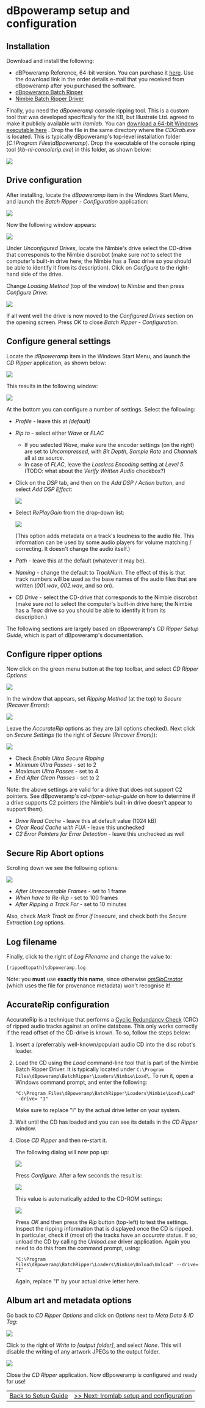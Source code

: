 # dBpoweramp setup and configuration

## Installation

Download and install the following:

* dBPoweramp Reference, 64-bit version. You can purchase it [here](https://www.dbpoweramp.com/purchase.htm). Use the download link in the order details e-mail that you received from dBpoweramp after you purchased the software. 
* [dBpoweramp Batch Ripper](https://www.dbpoweramp.com/install/dBpoweramp-Batch-Ripper.exe)
* [Nimbie Batch Ripper Driver](https://www.dbpoweramp.com/install/dBpoweramp-Batch-Ripper-Nimbie.exe)

Finally, you need the *dBpoweramp* console ripping tool. This is a custom tool that was developed specifically for the KB, but Illustrate Ltd. agreed to make it publicly available with *Iromlab*. You can [download a 64-bit Windows executable here](https://github.com/KBNLresearch/iromlab/raw/master/dBpowerampconsolerip/kb-nl-consolerip.exe) . Drop the file in the same directory where the *CDGrab.exe* is located.  This is typically dBpoweramp's top-level installation folder (*C:\Program Files\dBpoweramp*). Drop the executable of the console riping tool (*kb-nl-consolerip.exe*) in this folder, as shown below:

![](./img/dbpaCLI.png)

## Drive configuration

After installing, locate the *dBpoweramp* item in the Windows Start Menu, and launch the *Batch Ripper - Configuration* application:

![](./img/dbpaBatchripperConfig.png)

Now the following window appears:

![](./img/dbpaBatchripperConfig2.png)
    
Under *Unconfigured Drives*, locate the Nimbie's drive select the CD-drive that corresponds to the Nimbie discrobot (make sure *not* to select the computer's built-in drive here; the Nimbie has a *Teac* drive so you should be able to identify it from its description). Click on *Configure* to the right-hand side of the drive.

Change *Loading Method* (top of the window) to *Nimbie* and then press *Configure Drive*:

![](./img/dbpaBatchripperConfig2.png)

If all went well the drive is now moved to the *Configured Drives* section on the opening screen. Press *OK* to close *Batch Ripper - Configuration*.

## Configure general settings

Locate the *dBpoweramp* item in the Windows Start Menu, and launch the *CD Ripper* application, as shown below: 

![](./img/dbpaCDripper.png)

This results in the following window:

![](./img/dbpaCDRipperWindow.png)

At the bottom you can configure a number of settings. Select the following:

* *Profile* - leave this at *(default)*
* *Rip to* - select either  *Wave* or *FLAC*
    * If you selected *Wave*, make sure the encoder settings (on the right) are set to *Uncompressed*, with *Bit Depth*, *Sample Rate* and *Channels* all at *as source*.
    * In case of *FLAC*, leave the *Lossless Encoding* setting at *Level 5*. (TODO: what about the *Verify Written Audio* checkbox?)
* Click on the *DSP* tab, and then on the *Add DSP / Action* button, and select *Add DSP Effect*:

    ![](./img/dbpaDSP1.png)
* Select *RePlayGain* from the drop-down list:

    ![](./img/dbpaReplayGain.png)
    
    (This option adds metadata on a track's loudness to the audio file. This information can be used by some audio players for volume matching / correcting. It doesn't change the audio itself.)
* *Path* - leave this at the default (whatever it may be).
* *Naming* - change the default to *TrackNum*. The effect of this is that track numbers will be used as the base names of the audio files that are written (*001.wav*, *002.wav*, and so on).
* *CD Drive* - select the CD-drive that corresponds to the Nimbie discrobot (make sure *not* to select the computer's built-in drive here; the Nimbie has a *Teac* drive so you should be able to identify it from its description.)

The following sections are largely based on dBpoweramp's *CD Ripper Setup Guide*, which is part of dBpoweramp's documentation.

## Configure ripper options

Now click on the green menu button at the top toolbar, and select *CD Ripper Options*:

![](./img/dbpaRipperOptions.png)

In the window that appears, set *Ripping  Method* (at the top) to *Secure (Recover Errors)*:

![](./img/dbpaRipperOptions2.png)

Leave the *AccurateRip* options as they are (all options checked). Next click on *Secure Settings* (to the right of *Secure (Recover Errors)*):

![](./img/dbpaSecureOptions.png)

* Check *Enable Ultra Secure Ripping*
* *Minimum Ultra Passes* - set to 2 
* *Maximum Ultra Passes* - set to 4
*  *End After Clean Passes* - set to 2

Note: the above settings are valid for a drive that does not support C2 pointers. See dBpoweramp's *cd-ripper-setup-guide* on how to determine if a drive supports C2 pointers (the Nimbie's built-in drive doesn't appear to support them).

* *Drive Read Cache* - leave this at default value (1024 kB)
* *Clear Read Cache with FUA* - leave this unchecked
* *C2 Error Pointers for Error Detection* - leave this unchecked as well

## Secure Rip Abort options

Scrolling down we see the following options:

![](./img/dbpaSecureRipAbort.png)

* *After Unrecoverable Frames* - set to 1 frame
* *When have to Re-Rip* - set to 100 frames
* *After Ripping a Track For* - set to 10 minutes

Also, check *Mark Track as Error if Insecure*, and check both the *Secure Extraction Log* options. 

## Log filename

Finally, click to the right of *Log Filename* and change the value to:

    [rippedtopath]\dbpoweramp.log

Note: you **must** use **exactly this name**, since otherwise [*omSipCreator*](https://github.com/KBNLresearch/omSipCreator) (which uses the file for provenance metadata) won't recognise it!
    
## AccurateRip configuration

AccurateRip is a technique that performs a [Cyclic Redundancy Check](https://en.wikipedia.org/wiki/Cyclic_redundancy_check) (CRC) of ripped audio tracks against an online database. This only works correctly if the read offset of the CD-drive is known. To so, follow the steps below:

1. Insert a (preferrably well-known/popular) audio CD into the disc robot's loader.
2. Load the CD using the *Load* command-line tool that is part of the Nimbie Batch Ripper Driver. It is typically located under `C:\Program Files\dBpoweramp\BatchRipper\Loaders\Nimbie\Load\`. To run it, open a Windows command prompt, and enter the following:

    `"C:\Program Files\dBpoweramp\BatchRipper\Loaders\Nimbie\Load\Load" --drive= "I"`

    Make sure to replace "I" by the actual drive letter on your system.

3. Wait until the CD has loaded and you can see its details in the *CD Ripper* window.
4. Close *CD Ripper* and then re-start it.

    The following dialog will now pop up:

    ![](./img/dbpaAccurateRip.png)

    Press *Configure*. After a few seconds the result is:

    ![](./img/dbpaAccurateRip2.png)

    This value is automatically added to the CD-ROM settings:

    ![](./img/dbpaAccurateRip3.png)

    Press *OK* and then press the *Rip* button (top-left) to test the settings. Inspect the ripping information that is displayed once the CD is ripped. In particular, check if (most of) the tracks have an *accurate* status. If so, unload the CD by calling the *Unload.exe* driver application. Again you need to do this from the command prompt, using:

    `"C:\Program Files\dBpoweramp\BatchRipper\Loaders\Nimbie\Unload\Unload" --drive= "I"`
    
    Again, replace "I" by your actual drive letter here.

## Album art and metadata options

Go back to *CD Ripper Options* and click on *Options* next to *Meta Data & ID Tag*:

![](./img/dbpaMetaID.png)

Click to the right of *Write to [output folder]*, and select *None*. This will disable the writing of any artwork JPEGs to the output folder.

![](./img/dbpaAlbumArt.png)

Close the *CD Ripper* application. Now dBpoweramp is configured and ready for use! 


| | |
|:--|:--|
|[Back to Setup Guide](./setupGuide.md)|[>> Next: Iromlab setup and configuration](./setupIromlab.md)|
